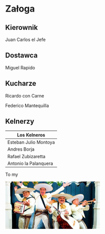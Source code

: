 # Załoga

## Kierownik

Juan Carlos el Jefe

## Dostawca

Miguel Rapido

## Kucharze

Ricardo con Carne

Federico Mantequilla

## Kelnerzy

| Los Kelneros          |
|-----------------------|
| Esteban Julio Montoya |
| Andres Borja          |
| Rafael Zubizaretta    |
| Antonio la Palanquera |

To my

<img src = 'img/zaloga.jpg' width=300>

